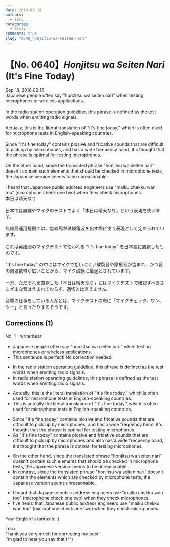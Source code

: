 ```yaml
---
date: 2016-09-18
authors:
  - toru
categories:
  - Essay
comments: true
slug: "0640_honjitsu-wa-seiten-nari"
---
```


# 【No. 0640】<strong><em>Honjitsu wa Seiten Nari</em></strong> (It's Fine Today)
<div class="date">Sep 18, 2016 02:15</div>
<div id="post"><div id="body_show_ori">
Japanese people often say "honzitsu wa seiten nari" when testing microphones or wireless applications.<br/><br/>In the radio station operation guideline, this phrase is defined as the test words when emitting radio signals.<br/><br/>Actually, this is the literal translation of "It's fine today," which is often used for microphone tests in English-speaking countries.<br/><br/>Since "It's fine today" contains plosive and fricative sounds that are difficult to pick up by microphones, and has a wide frequency band, it's thought that the phrase is optimal for testing microphones.<br/><br/>On the other hand, since the translated phrase "honjitsu wa seiten nari" doesn't contain such elements that should be checked in microphone tests, the Japanese version seems to be unreasonable.<br/><br/>I heard that Japanese public address engineers use "maiku chekku wan too" (microphone check one two) when they check microphones.
</div></div>

<!-- more -->

<div id="post_ja"><div id="body_show_mo">
本日は晴天なり<br/><br/>日本では無線やマイクのテストでよく「本日は晴天なり」という表現を使います。<br/><br/>無線局運用規則では、無線局が試験電波を出す際に使う表現として定められています。<br/><br/>これは英語圏のマイクテストで使われる "It's fine today" を日本語に直訳したものです。<br/><br/>"It's fine today" の中にはマイクで拾いにくい破裂音や摩擦音が含まれ、かつ音の周波数帯が広いことから、マイク試験に最適とされています。<br/><br/>一方、ただそれを直訳した「本日は晴天なり」にはマイクテストで確認すべきさまざまな音は含まれておらず、適切とは言えません。<br/><br/>音響の仕事をしている人などは、マイクテストの際に「マイクチェック、ワン、ツー」と言ったりするそうです。
</div></div>

## Corrections (1)
<div id="block"><div class="first_name"> No. 1　<span class="just_name">writerbear</span></div><div id="block2">
<ul class="correction_field">
<li class="incorrect">Japanese people often say "honzitsu wa seiten nari" when testing microphones or wireless applications.</li>
<li class="corrected perfect">This sentence is perfect! No correction needed!</li>
</ul>
<ul class="correction_field">
<li class="incorrect">In the radio station operation guideline, this phrase is defined as the test words when emitting radio signals.</li>
<li class="corrected correct">
In radio station operating guideline<span class="f_blue">s</span>, this phrase is defined as the test words when emitting radio signals.
</li>
</ul>
<ul class="correction_field">
<li class="incorrect">Actually, this is the literal translation of "It's fine today," which is often used for microphone tests in English-speaking countries.</li>
<li class="corrected correct">
This is actually the literal translation of "It's fine today," which is often used for microphone tests in English-speaking countries.
</li>
</ul>
<ul class="correction_field">
<li class="incorrect">Since "It's fine today" contains plosive and fricative sounds that are difficult to pick up by microphones, and has a wide frequency band, it's thought that the phrase is optimal for testing microphones.</li>
<li class="corrected correct">
As "It's fine today" contains plosive and fricative sounds that are difficult to pick up by microphones and also has a wide frequency band, it's thought that the phrase is optimal for testing microphones.
</li>
</ul>
<ul class="correction_field">
<li class="incorrect">On the other hand, since the translated phrase "honjitsu wa seiten nari" doesn't contain such elements that should be checked in microphone tests, the Japanese version seems to be unreasonable.</li>
<li class="corrected correct">
In contrast, since the translated phrase "honjitsu wa seiten nari" doesn't contain the elements which are checked by microphone tests, the Japanese version seems unreasonable.
</li>
</ul>
<ul class="correction_field">
<li class="incorrect">I heard that Japanese public address engineers use "maiku chekku wan too" (microphone check one two) when they check microphones.</li>
<li class="corrected correct">
I've heard that Japanese public address engineers use "maiku chekku wan too" (microphone check one two) when they check microphones.
</li>
</ul>
<p class="comment_small">
 Your English is fantastic :)
</p>

</div><div class="name"><span class="just_name">Toru</span><br>
Thank you very much for correcting my post!<br/>I'm glad to hear you say that (^^)
</div>
</div>
